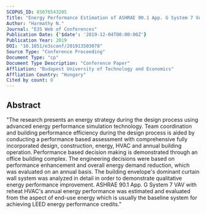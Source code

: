 ```yaml
---
SCOPUS_ID: 85076543205
Title: "Energy Performance Estimation of ASHRAE 90.1 App. G System 7 VAV with Reheat using Dynamic B-SIM"
Author: "Harmathy N."
Journal: "E3S Web of Conferences"
Publication Date: {'$date': '2019-12-04T00:00:00Z'}
Publication Year: 2019
DOI: "10.1051/e3sconf/201913503078"
Source Type: "Conference Proceeding"
Document Type: "cp"
Document Type Description: "Conference Paper"
Affliation: "Budapest University of Technology and Economics"
Affliation Country: "Hungary"
Cited by count: 0
---
```


## Abstract
"The research presents an energy strategy during the design process using advanced energy performance simulation technology. Team coordination and building performance efficiency during the design process is aided by conducting a performance based assessment with comprehensive fully incorporated design, construction, energy, HVAC and annual building operation. Performance based decision making is demonstrated through an office building complex. The engineering decisions were based on performance enhancement and overall energy demand reduction, which was evaluated on an annual basis. The building envelope's dominant curtain wall system was analyzed in detail in order to demonstrate qualitative energy performance improvement. ASHRAE 90.1 App. G System 7 VAV with reheat HVAC's annual energy performance was estimated and evaluated from the aspect of end-use energy which is usually the baseline system for achieving LEED energy performance credits."
